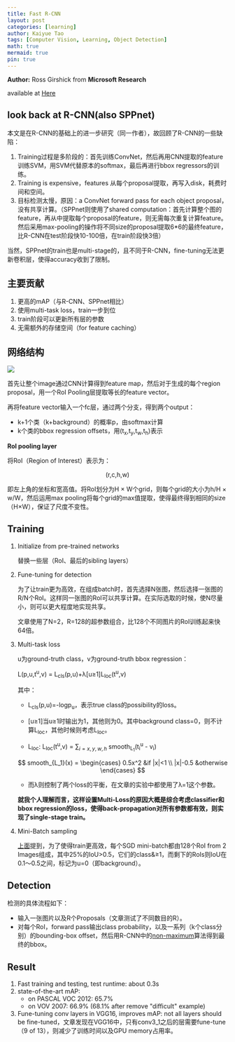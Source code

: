 ```yaml
---
title: Fast R-CNN
layout: post
categories: [learning]
author: Kaiyue Tao
tags: [Computer Vision, Learning, Object Detection]
math: true
mermaid: true
pin: true
---
```


**Author:** Ross Girshick from **Microsoft Research**

available at [Here](https://arxiv.org/abs/1504.08083)

## look back at R-CNN(also SPPnet)

本文是在R-CNN的基础上的进一步研究（同一作者），故回顾了R-CNN的一些缺陷：

1. Training过程是多阶段的：首先训练ConvNet，然后再用CNN提取的feature训练SVM，用SVM代替原本的softmax，最后再进行bbox regressors的训练。
2. Training is expensive，features 从每个proposal提取，再写入disk，耗费时间和空间。
3. 目标检测太慢，原因：a ConvNet forward pass for each object proposal，没有共享计算。（SPPnet则使用了shared computation：首先计算整个图的feature，再从中提取每个proposal的feature，则无需每次重复计算feature。然后采用max-pooling的操作将不同size的proposal提取6*6的最终feature，比R-CNN在test阶段快10-100倍，在train阶段快3倍）
   
当然，SPPnet的train也是multi-stage的，且不同于R-CNN，fine-tuning无法更新卷积层，使得accuracy收到了限制。

## 主要贡献

1. 更高的mAP（与R-CNN、SPPnet相比）
2. 使用multi-task loss，train一步到位
3. train阶段可以更新所有层的参数
4. 无需额外的存储空间（for feature caching）

## 网络结构

<img src="https://cdn.mathpix.com/snip/images/6vYlYyQbfuqq5HOubOwe2kLie-BO0n8RSVvlMvg6cIw.original.fullsize.png" />

首先让整个image通过CNN计算得到feature map，然后对于生成的每个region proposal，用一个RoI Pooling层提取等长的feature vector。

再将feature vector输入一个fc层，通过两个分支，得到两个output：

- k+1个类（k+background）的概率p，由softmax计算
- k个类的bbox regression offsets，用(t<sub>x</sub>,t<sub>y</sub>,t<sub>w</sub>,t<sub>h</sub>)表示

**RoI pooling layer**
   
将RoI（Region of Interest）表示为：

<center> (r,c,h,w) </center>

即左上角的坐标和宽高值。将RoI划分为H &times; W个grid，则每个grid的大小为h/H &times; w/W，然后运用max pooling将每个grid的max值提取，使得最终得到相同的size（H&times;W），保证了尺度不变性。

## Training

1. Initialize from pre-trained networks
    
    替换一些层（RoI、最后的sibling layers）

2. <span id="fune-tuning">Fune-tuning for detection</span>

    为了让train更为高效，在组成batch时，首先选择N张图，然后选择一张图的R/N个RoI。这样同一张图的RoI可以共享计算。在实际选取的时候，使N尽量小，则可以更大程度地实现共享。

    文章使用了N=2，R=128的超参数组合，比128个不同图片的RoI训练起来快64倍。

3. Multi-task loss

    u为ground-truth class，v为ground-truth bbox regression：
   
    L(p,u,t<sup>u</sup>,v) = L<sub>cls</sub>(p,u)+&lambda;[u&ge;1]L<sub>loc</sub>(t<sup>u</sup>,v)

    其中：
    
    - L<sub>cls</sub>(p,u)=-logp<sub>u</sub>，表示true class的possibility的loss。
    
    - [u&ge;1]当u&ge;1时输出为1，其他则为0。其中background class=0，则不计算L<sub>loc</sub>，其他时候则考虑L<sub>loc</sub>。

    - L<sub>loc</sub>: L<sub>loc</sub>(t<sup>u</sup>,v) = $\sum_{i=x,y,w,h}$ smooth<sub>L<sub>1</sub></sub>(t<sub>i</sub><sup>u</sup> - v<sub>i</sub>)

    $$
    smooth_{L_1}(x) =
    \begin{cases}
    0.5x^2 &if |x|<1 \\
    |x|-0.5 &otherwise  
    \end{cases}
    $$

    - 而&lambda;则控制了两个loss的平衡，在文章的实验中都使用了&lambda;=1这个参数。

    **就我个人理解而言，这样设置Multi-Loss的原因大概是综合考虑classifier和bbox regression的loss，使得back-propagation对所有参数都有效，则实现了single-stage train。**

4. Mini-Batch sampling

    [上面](#fune-tuning)提到，为了使得train更高效，每个SGD mini-batch都由128个RoI from 2 Images组成，其中25%的IoU>0.5，它们的class&&ge;1，而剩下的RoIs则IoU在0.1～0.5之间，标记为u=0（即background）。

## Detection

检测的具体流程如下：

- 输入一张图片以及R个Proposals（文章测试了不同数目的R）。
- 对每个RoI，forward pass输出class probability，以及一系列（k个class分别）的bounding-box offset，然后用R-CNN中的[non-maximum](/posts/R-CNN)算法得到最终的bbox。

## Result

1. Fast training and testing, test runtime: about 0.3s
2. state-of-the-art mAP:
    - on PASCAL VOC 2012: 65.7%
    - on VOV 2007: 66.9% (68.1% after remove "difficult" example)
3. Fune-tuning conv layers in VGG16, improves mAP:
    not all layers should be fine-tuned，文章发现在VGG16中，只有conv3_1之后的层需要fune-tune（9 of 13），则减少了训练时间以及GPU memory占用率。